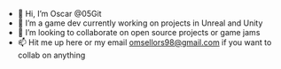 - 👋 Hi, I’m Oscar @05Git
- 👀 I’m a game dev currently working on projects in Unreal and Unity
- 💞️ I’m looking to collaborate on open source projects or game jams
- 📫 Hit me up here or my email omsellors98@gmail.com if you want to collab on anything

<!---
05Git/05Git is a ✨ special ✨ repository because its `README.md` (this file) appears on your GitHub profile.
You can click the Preview link to take a look at your changes.
--->
